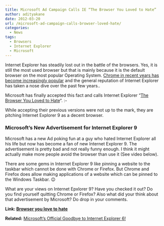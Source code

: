 ```yaml
---
title: Microsoft Ad Campaign Calls IE “The Browser You Loved to Hate”
author: adityakane
date: 2012-03-20
url: /microsoft-ad-campaign-calls-browser-loved-hate/
categories:
  - News
tags:
  - Browsers
  - Internet Explorer
  - Microsoft
---
```

Internet Explorer has steadily lost out in the battle of the browsers. Yes, it is still the most used browser but that is mainly because it is the default browser on the most popular Operating System. [Chrome in recent years has become increasingly popular][1] and the general reputation of Internet Explorer has taken a nose dive over the past few years..

Microsoft has finally accepted this fact and calls Internet Explorer &#8220;<a href="http://browseryoulovedtohate.com/" onclick="_gaq.push(['_trackEvent', 'outbound-article', 'http://browseryoulovedtohate.com/', 'The Browser You Loved to Hate']);" >The Browser You Loved to Hate</a>&#8220;. <img src="http://devilsworkshop.org/wp-includes/images/smilies/simple-smile.png" alt=":-)" class="wp-smiley" style="height: 1em; max-height: 1em;" />

While accepting their previous versions were not up to the mark, they are pitching Internet Explorer 9 as a decent browser.

### Microsoft&#8217;s New Advertisement for Internet Explorer 9

Microsoft has a new Ad poking fun at a guy who hated Internet Explorer all his life but now has become a fan of new Internet Explorer 9. The advertisement is pretty bad and not really funny enough. I think it might actually make more people avoid the browser than use it (See video below).



There are some gems in Internet Explorer 9 like pinning a website to the taskbar which cannot be done with Chrome or Firefox. But Chrome and Firefox does allow making applications of a website which can be pinned to the Windows Taskbar. 😉

What are your views on Internet Epxlorer 9? Have you checked it out? Do you find yourself quitting Chrome or Firefox? Also what did your think about that advertisement by Microsoft? Do drop in your comments.

**Link: <a href="http://browseryoulovedtohate.com/" onclick="_gaq.push(['_trackEvent', 'outbound-article', 'http://browseryoulovedtohate.com/', 'Browser you love to hate']);" >Browser you love to hate</a>**

**Related:** [Microsoft&#8217;s Official Goodbye to Internet Explorer 6!][2]

 [1]: http://devilsworkshop.org/chrome-2nd-popular-browser/
 [2]: http://devilsworkshop.org/theie6countdown-microsofts-official-goodbye-ie6/
